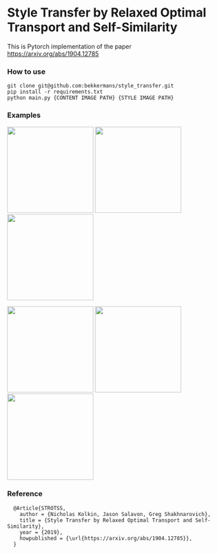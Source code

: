 # Style Transfer by Relaxed Optimal Transport and Self-Similarity

This is Pytorch implementation of the paper https://arxiv.org/abs/1904.12785
### How to use
```
git clone git@github.com:bekkermans/style_transfer.git
pip install -r requirements.txt
python main.py {CONTENT IMAGE PATH} {STYLE IMAGE PATH}
```
### Examples
<img src="images/mone.jpg" width="200" height="200"> <img src="images/mone-content.jpg" width="200" height="200"> <img src="images/mone-style.jpg" width="200" height="200"> <br>
 
<img src="images/scream.jpg" width="200" height="200"> <img src="images/me.jpg" width="200" height="200"> <img src="images/scream-me.jpg" width="200" height="200">

### Reference
```
  @Article{STROTSS,
    author = {Nicholas Kolkin, Jason Salavon, Greg Shakhnarovich},
    title = {Style Transfer by Relaxed Optimal Transport and Self-Similarity},
    year = {2019},
    howpublished = {\url{https://arxiv.org/abs/1904.12785}},
  }
```
